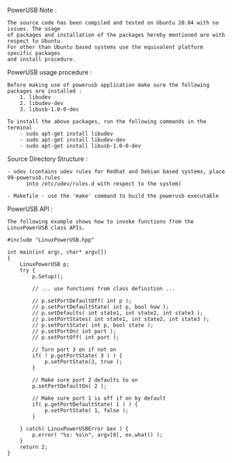PowerUSB Note :

	The source code has been compiled and tested on Ubuntu 20.04 with no issues. The usage
	of packages and installation of the packages hereby mentioned are with respect to Ubuntu.
	For other than Ubuntu based systems use the equivalent platform specific packages
	and install procedure.

PowerUSB usage procedure :
	
	Before making use of powerusb application make sure the following packages are installed :
		1. libudev
		2. libudev-dev
		3. libusb-1.0-0-dev

	To install the above packages, run the following commands in the terminal
		- sudo apt-get install libudev
		- sudo apt-get install libudev-dev
		- sudo apt-get install libusb-1.0-0-dev

Source Directory Structure :

	- udev (contains udev rules for Redhat and Debian based systems, place 99-powerusb.rules
          into /etc/udev/rules.d with respect to the system)

	- Makefile - use the 'make' command to build the powerusb executable

PowerUSB API :

	The following example shows how to invoke functions from the LinuxPowerUSB class APIs.

	#include "LinuxPowerUSB.hpp"

	int main(int argc, char* argv[])
	{
		LinuxPowerUSB p;
		try {
			p.Setup();

			// ... use functions from class definition ...

			// p.setPortDefaultOff( int p );
			// p.setPortDefaultState( int p, bool how );
			// p.setDefaults( int state1, int state2, int state3 );
			// p.setPortStates( int state1, int state2, int state3 );
			// p.setPortState( int p, bool state );
			// p.setPortOn( int port );
			// p.setPortOff( int port );

			// Turn port 3 on if not on
			if( ! p.getPortState( 3 ) ) {
				p.setPortState(3, true );
			}

			// Make sure port 2 defaults to on
			p.setPortDefaultOn( 2 );

			// Make sure port 1 is off if on by default
			if( p.getPortDefaultState( 1 ) ) {
				p.setPortState( 1, false );
			}

		} catch( LinuxPowerUSBError &ex ) {
			p.error( "%s: %s\n", argv[0], ex.what() );
		}
		return 2;
	}
